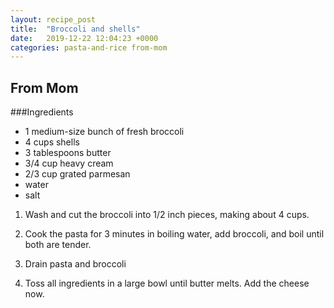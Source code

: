 ```yaml
---
layout: recipe_post
title:  "Broccoli and shells"
date:   2019-12-22 12:04:23 +0000
categories: pasta-and-rice from-mom
---
```


## From Mom
###Ingredients
* 1 medium-size bunch of fresh broccoli
* 4 cups shells
* 3 tablespoons butter
* 3/4 cup heavy cream
* 2/3 cup grated parmesan
* water
* salt


1. Wash and cut the broccoli into 1/2 inch pieces, making about 4 cups.

2. Cook the pasta for 3 minutes in boiling water, add broccoli, and boil until both are tender.

4. Drain pasta and broccoli

5. Toss all ingredients in a large bowl until butter melts. Add the cheese now.
